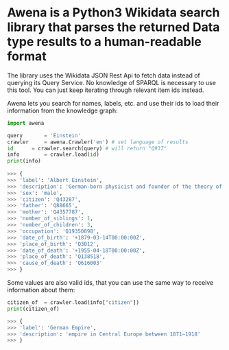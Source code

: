 # Awena is a Python3 Wikidata search library that parses the returned Data type results to a human-readable format

The library uses the Wikidata JSON Rest Api to fetch data instead of querying its Query Service. No knowledge of SPARQL is necessary to use this tool. You can just keep iterating through relevant item ids instead.

Awena lets you search for names, labels, etc. and use their ids to load their information from the knowledge graph:

```python
import awena

query		= 'Einstein'
crawler		= awena.Crawler('en') # set language of results
id		= crawler.search(query)	# will return "Q937"
info		= crawler.load(id)
print(info)
	
>>> {
>>>	'label': 'Albert Einstein', 
>>>	'description': 'German-born physicist and founder of the theory of relativity', 
>>>	'sex': 'male', 
>>>	'citizen': 'Q43287', 
>>>	'father': 'Q88665', 
>>>	'mother': 'Q4357787', 
>>>	'number_of_siblings': 1, 
>>>	'number_of_children': 3, 
>>>	'occupation': 'Q19350898', 
>>>	'date_of_birth': '+1879-03-14T00:00:00Z', 
>>>	'place_of_birth': 'Q3012', 
>>>	'date_of_death': '+1955-04-18T00:00:00Z', 
>>>	'place_of_death': 'Q138518', 
>>>	'cause_of_death': 'Q616003'
>>> }
```

Some values are also valid ids, that you can use the same way to receive information about them:

```python
citizen_of	= crawler.load(info["citizen"])
print(citizen_of)

>>> {
>>>	'label': 'German Empire', 
>>>	'description': 'empire in Central Europe between 1871–1918'
>>> }

```

